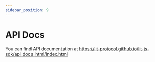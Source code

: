 ```yaml
---
sidebar_position: 9
---
```


# API Docs

You can find API documentation at https://lit-protocol.github.io/lit-js-sdk/api_docs_html/index.html
